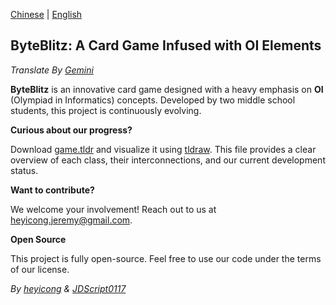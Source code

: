 [Chinese](https://github.com/JeremyHe1209/ByteBlitz/blob/main/README.md) | [English](https://github.com/JeremyHe1209/ByteBlitz/blob/main/README-en.md)

## ByteBlitz: A Card Game Infused with OI Elements

_Translate By [Gemini](https://gemini.google.com)_

**ByteBlitz** is an innovative card game designed with a heavy emphasis on **OI** (Olympiad in Informatics) concepts. Developed by two middle school students, this project is continuously evolving.

**Curious about our progress?**

Download [game.tldr](https://github.com/JeremyHe1209/ByteBlitz/blob/main/game.tldr) and visualize it using [tldraw](https://www.tldraw.com). This file provides a clear overview of each class, their interconnections, and our current development status.

**Want to contribute?**

We welcome your involvement! Reach out to us at heyicong.jeremy@gmail.com.

**Open Source**

This project is fully open-source. Feel free to use our code under the terms of our license.

_By [heyicong](https://www.luogu.com.cn/user/725640) & [JDScript0117](https://www.luogu.com.cn/user/910593)_
